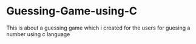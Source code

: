 # Guessing-Game-using-C
This is about a guessing game which i created for the users for guesing a number using c language
